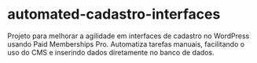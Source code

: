 # automated-cadastro-interfaces
Projeto para melhorar a agilidade em interfaces de cadastro no WordPress usando Paid Memberships Pro. Automatiza tarefas manuais, facilitando o uso do CMS e inserindo dados diretamente no banco de dados.
